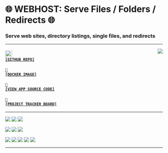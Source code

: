 # 🌐 WEBHOST: Serve Files / Folders / Redirects 🌐
### Serve web sites, directory listings, single files, and redirects

---

<a href='https://github.com/cogsmith/webhost'><img src='https://github-readme-stats.vercel.app/api/pin/?username=cogsmith&repo=webhost' align='right'></a>

#### <code><a href='https://github.com/cogsmith/webhost'><img src='https://github.githubassets.com/images/icons/emoji/octocat.png' width='22'> [GITHUB REPO]</a></code>

#### <code><a href='https://hub.docker.com/r/cogsmith/webhost'>🐳 [DOCKER IMAGE]</a></code>

#### <code><a href='https://github.com/cogsmith/webhost/blob/main/app.js'>🧾 [VIEW APP SOURCE CODE]</a></code>

#### <code><a href='https://github.com/cogsmith/webhost/projects/1'>📅 [PROJECT TRACKER BOARD]</a></code>

---

[![](https://shields.io/github/package-json/v/cogsmith/webhost?label=codebase)](http://github.com)
[![](https://shields.io/github/last-commit/cogsmith/webhost)](http://github.com)
[![](https://github.com/cogsmith/webhost/actions/workflows/DEVKING_CHECK.yml/badge.svg)](http://github.com)

[![](https://shields.io/github/v/release/cogsmith/webhost?label=latest+release)](http://github.com)
[![](https://shields.io/github/release-date/cogsmith/webhost?color=blue)](http://github.com)
[![](https://shields.io/github/commits-since/cogsmith/webhost/latest)](http://github.com)
<!-- [![](https://shields.io/github/commit-activity/m/cogsmith/webhost)](http://github.com) -->

[![](https://shields.io/github/license/cogsmith/webhost?color=lightgray)](http://github.com)
[![](https://shields.io/github/languages/code-size/cogsmith/webhost)](http://github.com)
[![](https://shields.io/github/repo-size/cogsmith/webhost)](http://github.com)
[![](https://shields.io/docker/image-size/cogsmith/webhost?sort=date&label=docker+size)](http://github.com)
[![](https://shields.io/github/issues-raw/cogsmith/webhost)](http://github.com)

---

